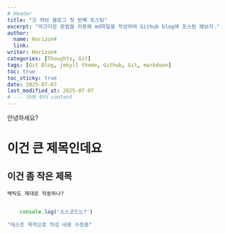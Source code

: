 ```yaml
---
# Header
title: "깃 허브 블로그 첫 번째 포스팅"
excerpt: "마크다운 문법을 이용해 md파일을 작성하여 Github blog에 포스팅 해보자."
author:
  name: Horizon#
  link: 
writer: Horizon#
categories: [Thoughts, Git]
tags: [Git Blog, jekyll theme, Github, Git, markdown]
toc: true
toc_sticky: true
date: 2025-07-07
last_modified_at: 2025-07-07
# --- 아래 부터 content
---
```


안녕하세요?

# 이건 큰 제목인데요

## 이건 좀 작은 제목

`백틱도 제대로 작동하나?`

``` js

    console.log('소스코드는?')
    
"테스트 목적으로 작성 내용 수정중"
